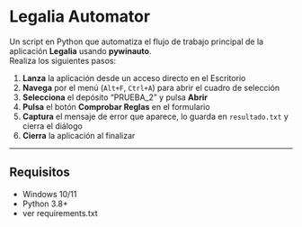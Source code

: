 # Legalia Automator

Un script en Python que automatiza el flujo de trabajo principal de la aplicación **Legalia** usando **pywinauto**.  
Realiza los siguientes pasos:

1. **Lanza** la aplicación desde un acceso directo en el Escritorio  
2. **Navega** por el menú (`Alt+F`, `Ctrl+A`) para abrir el cuadro de selección  
3. **Selecciona** el depósito “PRUEBA_2” y pulsa **Abrir**  
4. **Pulsa** el botón **Comprobar Reglas** en el formulario  
5. **Captura** el mensaje de error que aparece, lo guarda en `resultado.txt` y cierra el diálogo  
6. **Cierra** la aplicación al finalizar

---

## Requisitos

- Windows 10/11  
- Python 3.8+
- ver requirements.txt
